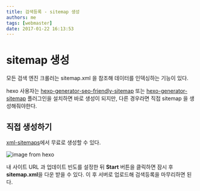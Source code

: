 ```yaml
---
title: 검색등록 - sitemap 생성
authors: me
tags: [webmaster]
date: 2017-01-22 16:13:53
---
```


# sitemap 생성

모든 검색 엔진 크롤러는 sitemap.xml 을 참조해 데이터를 인덱싱하는 기능이 있다.

hexo 사용자는 [hexo-generator-seo-friendly-sitemap](https://github.com/ludoviclefevre/hexo-generator-seo-friendly-sitemap) 또는 [hexo-generator-sitemap](https://github.com/hexojs/hexo-generator-sitemap) 플러그인을 설치하면 바로 생성이 되지만, 다른 경우라면 직접 sitemap 을 생성해줘야한다.

## 직접 생성하기

[xml-sitemaps](https://www.xml-sitemaps.com/)에서 무료로 생성할 수 있다.

![image from hexo](https://i.imgur.com/lSZPcQV.png)

내 사이트 URL 과 업데이트 빈도를 설정한 뒤 **Start** 버튼을 클릭하면
잠시 후 **sitemap.xml**을 다운 받을 수 있다.
이 후 서버로 업로드해 검색등록을 마무리하면 된다.
